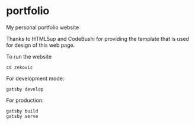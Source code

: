 # portfolio
My personal portfolio website   

Thanks to HTML5up and CodeBushi for providing the template that is used for design of this web page.   

To run the website   
```     
cd zekovic   
```    
For development mode:    
```   
gatsby develop    
```   
For production:    
```   
gatsby build   
gatsby serve    
```   
